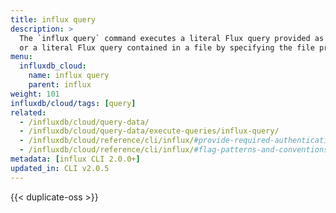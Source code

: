 ```yaml
---
title: influx query
description: >
  The `influx query` command executes a literal Flux query provided as a string
  or a literal Flux query contained in a file by specifying the file prefixed with an '@' sign.
menu:
  influxdb_cloud:
    name: influx query
    parent: influx
weight: 101
influxdb/cloud/tags: [query]
related:
  - /influxdb/cloud/query-data/
  - /influxdb/cloud/query-data/execute-queries/influx-query/
  - /influxdb/cloud/reference/cli/influx/#provide-required-authentication-credentials, influx CLI—Provide required authentication credentials
  - /influxdb/cloud/reference/cli/influx/#flag-patterns-and-conventions, influx CLI—Flag patterns and conventions
metadata: [influx CLI 2.0.0+]
updated_in: CLI v2.0.5
---
```


{{< duplicate-oss >}}
